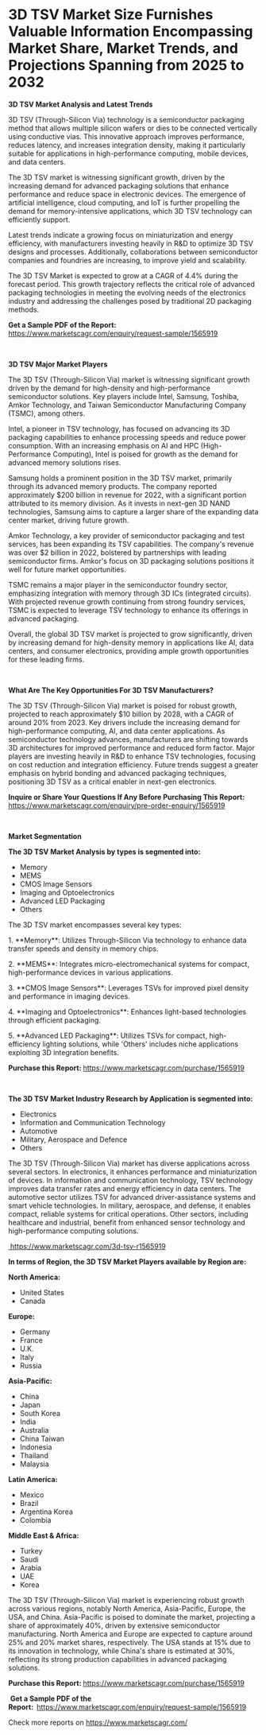 <p><h1>3D TSV Market Size Furnishes Valuable Information Encompassing Market Share, Market Trends, and Projections Spanning from 2025 to 2032</h1></p><p><strong>3D TSV Market Analysis and Latest Trends</strong></p>
<p><p>3D TSV (Through-Silicon Via) technology is a semiconductor packaging method that allows multiple silicon wafers or dies to be connected vertically using conductive vias. This innovative approach improves performance, reduces latency, and increases integration density, making it particularly suitable for applications in high-performance computing, mobile devices, and data centers.</p><p>The 3D TSV market is witnessing significant growth, driven by the increasing demand for advanced packaging solutions that enhance performance and reduce space in electronic devices. The emergence of artificial intelligence, cloud computing, and IoT is further propelling the demand for memory-intensive applications, which 3D TSV technology can efficiently support. </p><p>Latest trends indicate a growing focus on miniaturization and energy efficiency, with manufacturers investing heavily in R&D to optimize 3D TSV designs and processes. Additionally, collaborations between semiconductor companies and foundries are increasing, to improve yield and scalability. </p><p>The 3D TSV Market is expected to grow at a CAGR of 4.4% during the forecast period. This growth trajectory reflects the critical role of advanced packaging technologies in meeting the evolving needs of the electronics industry and addressing the challenges posed by traditional 2D packaging methods.</p></p>
<p><strong>Get a Sample PDF of the Report:&nbsp;</strong> <a href="https://www.marketscagr.com/enquiry/request-sample/1565919?utm_campaign=3562&utm_medium=2&utm_source=Github&utm_content=ia&utm_term=06042025&utm_id=3d-tsv">https://www.marketscagr.com/enquiry/request-sample/1565919</a></p>
<p>&nbsp;</p>
<p><strong>3D TSV Major Market Players</strong></p>
<p><p>The 3D TSV (Through-Silicon Via) market is witnessing significant growth driven by the demand for high-density and high-performance semiconductor solutions. Key players include Intel, Samsung, Toshiba, Amkor Technology, and Taiwan Semiconductor Manufacturing Company (TSMC), among others.</p><p>Intel, a pioneer in TSV technology, has focused on advancing its 3D packaging capabilities to enhance processing speeds and reduce power consumption. With an increasing emphasis on AI and HPC (High-Performance Computing), Intel is poised for growth as the demand for advanced memory solutions rises.</p><p>Samsung holds a prominent position in the 3D TSV market, primarily through its advanced memory products. The company reported approximately $200 billion in revenue for 2022, with a significant portion attributed to its memory division. As it invests in next-gen 3D NAND technologies, Samsung aims to capture a larger share of the expanding data center market, driving future growth.</p><p>Amkor Technology, a key provider of semiconductor packaging and test services, has been expanding its TSV capabilities. The company's revenue was over $2 billion in 2022, bolstered by partnerships with leading semiconductor firms. Amkor's focus on 3D packaging solutions positions it well for future market opportunities.</p><p>TSMC remains a major player in the semiconductor foundry sector, emphasizing integration with memory through 3D ICs (integrated circuits). With projected revenue growth continuing from strong foundry services, TSMC is expected to leverage TSV technology to enhance its offerings in advanced packaging.</p><p>Overall, the global 3D TSV market is projected to grow significantly, driven by increasing demand for high-density memory in applications like AI, data centers, and consumer electronics, providing ample growth opportunities for these leading firms.</p></p>
<p>&nbsp;</p>
<p><strong>What Are The Key Opportunities For 3D TSV Manufacturers?</strong></p>
<p><p>The 3D TSV (Through-Silicon Via) market is poised for robust growth, projected to reach approximately $10 billion by 2028, with a CAGR of around 20% from 2023. Key drivers include the increasing demand for high-performance computing, AI, and data center applications. As semiconductor technology advances, manufacturers are shifting towards 3D architectures for improved performance and reduced form factor. Major players are investing heavily in R&D to enhance TSV technologies, focusing on cost reduction and integration efficiency. Future trends suggest a greater emphasis on hybrid bonding and advanced packaging techniques, positioning 3D TSV as a critical enabler in next-gen electronics.</p></p>
<p><strong>Inquire or Share Your Questions If Any Before Purchasing This Report:</strong> <a href="https://www.marketscagr.com/enquiry/pre-order-enquiry/1565919?utm_campaign=3562&utm_medium=2&utm_source=Github&utm_content=ia&utm_term=06042025&utm_id=3d-tsv">https://www.marketscagr.com/enquiry/pre-order-enquiry/1565919</a></p>
<p>&nbsp;</p>
<p><strong>Market Segmentation</strong></p>
<p><strong>The 3D TSV Market Analysis by types is segmented into:</strong></p>
<p><ul><li>Memory</li><li>MEMS</li><li>CMOS Image Sensors</li><li>Imaging and Optoelectronics</li><li>Advanced LED Packaging</li><li>Others</li></ul></p>
<p><p>The 3D TSV market encompasses several key types: </p><p>1. **Memory**: Utilizes Through-Silicon Via technology to enhance data transfer speeds and density in memory chips. </p><p>2. **MEMS**: Integrates micro-electromechanical systems for compact, high-performance devices in various applications. </p><p>3. **CMOS Image Sensors**: Leverages TSVs for improved pixel density and performance in imaging devices. </p><p>4. **Imaging and Optoelectronics**: Enhances light-based technologies through efficient packaging. </p><p>5. **Advanced LED Packaging**: Utilizes TSVs for compact, high-efficiency lighting solutions, while 'Others' includes niche applications exploiting 3D integration benefits.</p></p>
<p><strong>Purchase this Report:&nbsp;</strong><a href="https://www.marketscagr.com/purchase/1565919?utm_campaign=3562&utm_medium=2&utm_source=Github&utm_content=ia&utm_term=06042025&utm_id=3d-tsv">https://www.marketscagr.com/purchase/1565919</a></p>
<p>&nbsp;</p>
<p><strong>The 3D TSV Market Industry Research by Application is segmented into:</strong></p>
<p><ul><li>Electronics</li><li>Information and Communication Technology</li><li>Automotive</li><li>Military, Aerospace and Defence</li><li>Others</li></ul></p>
<p><p>The 3D TSV (Through-Silicon Via) market has diverse applications across several sectors. In electronics, it enhances performance and miniaturization of devices. In information and communication technology, TSV technology improves data transfer rates and energy efficiency in data centers. The automotive sector utilizes TSV for advanced driver-assistance systems and smart vehicle technologies. In military, aerospace, and defense, it enables compact, reliable systems for critical operations. Other sectors, including healthcare and industrial, benefit from enhanced sensor technology and high-performance computing solutions.</p></p>
<p><a href="https://www.marketscagr.com/3d-tsv-r1565919?utm_campaign=3562&utm_medium=2&utm_source=Github&utm_content=ia&utm_term=06042025&utm_id=3d-tsv">&nbsp;https://www.marketscagr.com/3d-tsv-r1565919</a></p>
<p><strong>In terms of Region, the 3D TSV Market Players available by Region are:</strong></p>
<p>
    <p> <strong> North America: </strong>
        <ul>
            <li>United States</li>
            <li>Canada</li>
        </ul>
        </p> 
    <p> <strong> Europe: </strong>
        <ul>
            <li>Germany</li>
            <li>France</li>
            <li>U.K.</li>
            <li>Italy</li>
            <li>Russia</li>
        </ul>
        </p> 
    <p> <strong> Asia-Pacific: </strong>
        <ul>
            <li>China</li>
            <li>Japan</li>
            <li>South Korea</li>
            <li>India</li>
            <li>Australia</li>
            <li>China Taiwan</li>
            <li>Indonesia</li>
            <li>Thailand</li>
            <li>Malaysia</li>
        </ul>
        </p> 
    <p> <strong> Latin America: </strong>
        <ul>
            <li>Mexico</li>
            <li>Brazil</li>
            <li>Argentina Korea</li>
            <li>Colombia</li>
        </ul>
        </p> 
    <p> <strong> Middle East & Africa: </strong>
        <ul>
            <li>Turkey</li>
            <li>Saudi</li>
            <li>Arabia</li>
            <li>UAE</li>
            <li>Korea</li>
        </ul>
    </p>
    </p>
<p><p>The 3D TSV (Through-Silicon Via) market is experiencing robust growth across various regions, notably North America, Asia-Pacific, Europe, the USA, and China. Asia-Pacific is poised to dominate the market, projecting a share of approximately 40%, driven by extensive semiconductor manufacturing. North America and Europe are expected to capture around 25% and 20% market shares, respectively. The USA stands at 15% due to its innovation in technology, while China's share is estimated at 30%, reflecting its strong production capabilities in advanced packaging solutions.</p></p>
<p><strong>Purchase this Report: </strong><a href="https://www.marketscagr.com/purchase/1565919?utm_campaign=3562&utm_medium=2&utm_source=Github&utm_content=ia&utm_term=06042025&utm_id=3d-tsv">https://www.marketscagr.com/purchase/1565919</a></p>
<p>&nbsp;<strong>Get a Sample PDF of the Report:&nbsp;&nbsp;</strong><a href="https://www.marketscagr.com/enquiry/request-sample/1565919?utm_campaign=3562&utm_medium=2&utm_source=Github&utm_content=ia&utm_term=06042025&utm_id=3d-tsv">https://www.marketscagr.com/enquiry/request-sample/1565919</a></p>
<p><strong></strong></p>
<p>Check more reports on <a href="https://www.marketscagr.com/?utm_campaign=3562&utm_medium=2&utm_source=Github&utm_content=ia&utm_term=06042025&utm_id=3d-tsv">https://www.marketscagr.com/</a></p>